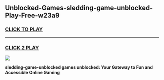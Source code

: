 
## Unblocked-Games-sledding-game-unblocked-Play-Free-w23a9
<h3>
<a href="https://premium76.site?title=sledding-game-unblocked&ref=09A">CLICK TO PLAY</a></h3>
<hr>

<h3>
<a href="https://premium76.site?title=sledding-game-unblocked&ref=09A">CLICK 2 PLAY</a>
  
</h3>

<a href="https://premium76.site?title=sledding-game-unblocked&ref=09A"><img src="https://clearcache.store/games.png"></a>


**sledding-game-unblocked games unblocked: Your Gateway to Fun and Accessible Online Gaming**
